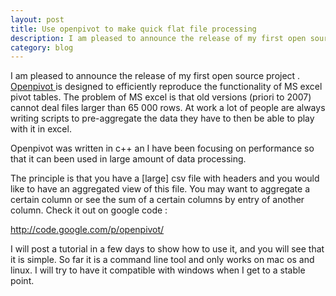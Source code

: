```yaml
---
layout: post
title: Use openpivot to make quick flat file processing
description: I am pleased to announce the release of my first open source project .Openpivot was designed to efficiently reproduce the functionality of MS excel pivot tables
category: blog
---
```



I am pleased to announce the release of my first open source project . <a href="http://code.google.com/p/openpivot/" target="_blank">Openpivot </a>is designed to efficiently reproduce the functionality of MS excel pivot tables. The problem of MS excel is that old versions (priori to 2007) cannot deal files larger than 65 000 rows. At work a lot of people are always writing scripts to pre-aggregate the data they have to then be able to play with it in excel.

Openpivot was written in c++ an I have been focusing on performance so that it can been used in large amount of data processing.

The principle is that you have a [large] csv file with headers and you would like to have an aggregated view of this file. You may want to aggregate a certain column or see the sum of a certain columns by entry of another column.
Check it out on google code :

<a href="http://code.google.com/p/openpivot/" target="_blank"> http://code.google.com/p/openpivot/</a>

I will post a tutorial in a few days to show how to use it, and you will see that it is simple. So far it is a command line tool and only works on mac os and linux. I will try to have it compatible with windows when I get to a stable point.